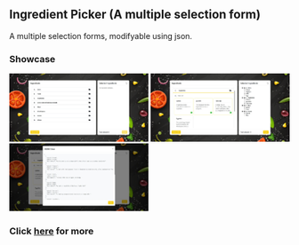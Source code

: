 ## Ingredient Picker (A multiple selection form)

A multiple selection forms, modifyable using json.

### Showcase
<img src="./screenshot/ss-1.jpeg" width="250"/>

<img src="./screenshot/ss-2.jpeg" width="250"/>

<img src="./screenshot/ss-3.jpeg" width="250"/>


### Click [here](https://soocyang.github.io/multiple-select-form/) for more 

